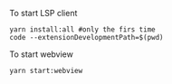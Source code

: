 To start LSP client
```
yarn install:all #only the firs time
code --extensionDevelopmentPath=$(pwd)
```

To start webview
```
yarn start:webview
```
